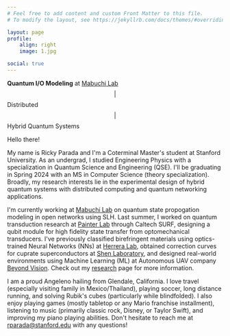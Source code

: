 ```yaml
---
# Feel free to add content and custom Front Matter to this file.
# To modify the layout, see https://jekyllrb.com/docs/themes/#overriding-theme-defaults

layout: page
profile:
	align: right
	image: 1.jpg

social: true
---
```



**Quantum I/O Modeling** at [Mabuchi Lab](https://mabuchilab.org/) $$\vert$$ Distributed $$\vert$$ Hybrid Quantum Systems

Hello there!

My name is Ricky Parada and I'm a Coterminal Master's student at Stanford University. As an undergrad, I studied Engineering Physics with a specialization in Quantum Science and Engineering (QSE). I'll be graduating in Spring 2024 with an MS in Computer Science (theory specialization). Broadly, my research interests lie in the experimental design of hybrid quantum systems with distributed computing and quantum networking applications.

I'm currently working at [Mabuchi Lab](https://mabuchilab.org/) on quantum state propogation modeling in open networks using SLH. Last summer, I worked on quantum transduction research at [Painter Lab](https://painterlab.caltech.edu/) through Caltech SURF, designing a qubit module for high fidelity state transfer from optomechanical transducers. I've previously classified birefringent materials using optics-trained Neural Networks (NNs) at [Herrera Lab](https://fherreralab.com/), obtained correction curves for cuprate superconductors at [Shen Laboratory](https://arpes.stanford.edu), and designed real-world environments using Machine Learning (ML) at Autonomous UAV company [Beyond Vision](https://beyond-vision.pt/). Check out my [research](https://rickyparada.github.io/research) page for more information.

I am a proud Angeleno hailing from Glendale, California. I love travel (especially visiting family in Mexico/Thailand), playing soccer, long distance running, and solving Rubik's cubes (particularly while blindfolded). I also enjoy playing games (mostly tabletop or any Mario franchise installment), listening to music (primarily classic rock, Disney, or Taylor Swift), and improving my piano playing abilities. Don't hesitate to reach me at [rparada@stanford.edu](mailto:rparada@stanford.edu) with any questions!